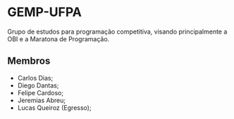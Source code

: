 # GEMP-UFPA
Grupo de estudos para programação competitiva, visando principalmente a OBI e a Maratona de Programação.

## Membros
- Carlos Dias;
- Diego Dantas;
- Felipe Cardoso;
- Jeremias Abreu;
- Lucas Queiroz (Egresso);
